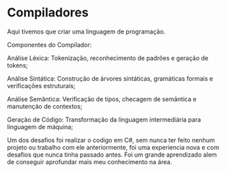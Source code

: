 # Compiladores
Aqui tivemos que criar uma linguagem de programação.

Componentes do Compilador:

Análise Léxica: Tokenização, reconhecimento de padrões e geração de tokens;

Análise Sintática: Construção de árvores sintáticas, gramáticas formais e verificações estruturais;

Análise Semântica: Verificação de tipos, checagem de semântica e manutenção de contextos;

Geração de Código: Transformação da linguagem intermediária para linguagem de máquina;

Um dos desafios foi realizar o codigo em C#, sem nunca ter feito nenhum projeto ou trabalho com ele anteriormente, foi uma experiencia nova e com desafios que nunca tinha passado antes.
Foi um grande aprendizado alem de conseguir aprofundar mais meu conhecimento na área.
